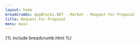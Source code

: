 ```yaml
---
layout: home 
breadcrumbs: AppBlocks.NET - Market - Request For Proposal
title: Request For Proposal
menu: main
---
```

{% include breadcrumb.html %}
